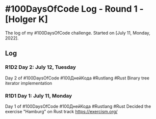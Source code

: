 # #100DaysOfCode Log - Round 1 - [Holger K]

The log of my #100DaysOfCode challenge. Started on [July 11, Monday, 2022].

## Log



### R1D2 Day 2: July 12, Tuesday 
Day 2 of #100DaysOfCode #100ДнейКода #Rustlang #Rust
Binary tree iterator implementation

### R1D1 Day 1: July 11, Monday 
Day 1 of #100DaysOfCode #100ДнейКода #Rustlang #Rust
Decided the exercise "Hamburg" on Rust track https://exercism.org/ 


